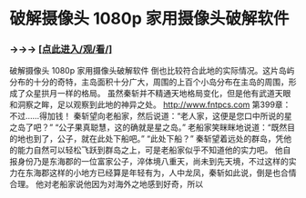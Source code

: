 # 破解摄像头 1080p 家用摄像头破解软件

### →→→ <a href="http://3t3e.com/index.html">[点此进入/观/看/]</a>

破解摄像头 1080p 家用摄像头破解软件
倒也比较符合此地的实际情况。这片岛屿分布的十分的奇特，主岛面积十分广大，周围的上百个小岛分布在主岛的周围，形成了众星拱月一样的格局。
    虽然秦斩并不精通天地格局变化，但是他有武道天眼和洞察之眸，足以观察到此地的神异之处。
http://www.fntpcs.com
第399章：不过……得加钱！
    秦斩望向老船家，然后说道：“老人家，这便是您口中所说的星之岛了吧？”
    “公子果真聪慧，这的确就是星之岛。”
    老船家笑眯眯地说道：“既然目的地也到了，公子，就在此处下船吧。”
    “此处下船？”
    秦斩望着远处的群岛，凭他的能力自然可以轻松飞跃到群岛之上，可是老船家似乎不知道他的实力吧。
    他自报身份乃是东海郡的一位富家公子，淬体境八重天，尚未到先天境，不过这样的实力在东海郡这样的小地方已经算是年轻有为，人中龙凤，秦斩如此说，倒是也合情合理。
    他对老船家说他因为对海外之地感到好奇，所以
